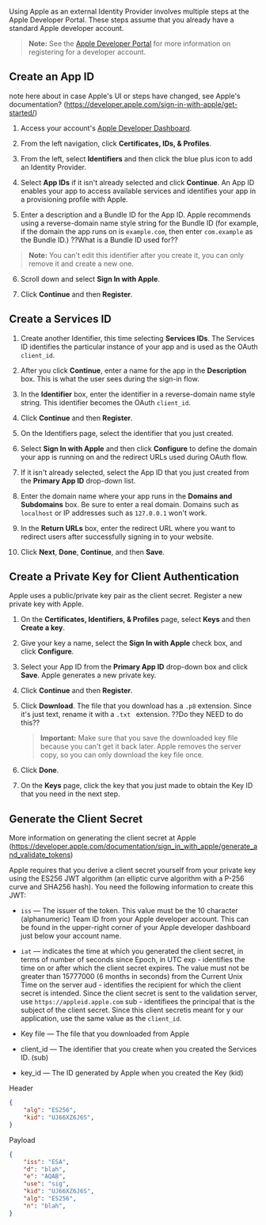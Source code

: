 Using Apple as an external Identity Provider involves multiple steps at the Apple Developer Portal. These steps assume that you already have a standard Apple developer account.

> **Note:** See the [Apple Developer Portal](https://developer.apple.com/) for more information on registering for a developer account.

## Create an App ID

note here about in case Apple's UI or steps have changed, see Apple's documentation? (https://developer.apple.com/sign-in-with-apple/get-started/)

1. Access your account's [Apple Developer Dashboard](https://developer.apple.com/).

2. From the left navigation, click **Certificates, IDs, & Profiles**.

3. From the left, select **Identifiers** and then click the blue plus icon to add an Identity Provider.

4. Select **App IDs** if it isn't already selected and click **Continue**. An App ID enables your app to access available services and identifies your app in a provisioning profile with Apple.

5. Enter a description and a Bundle ID for the App ID. Apple recommends using a reverse-domain name style string for the Bundle ID (for example, if the domain the app runs on is `example.com`, then enter `com.example` as the Bundle ID.) ??What is a Bundle ID used for??

> **Note:** You can't edit this identifier after you create it, you can only remove it and create a new one.

6. Scroll down and select **Sign In with Apple**.

7. Click **Continue** and then **Register**.

## Create a Services ID

1. Create another Identifier, this time selecting **Services IDs**. The Services ID identifies the particular instance of your app and is used as the OAuth `client_id`.

2. After you click **Continue**, enter a name for the app in the **Description** box. This is what the user sees during the sign-in flow.

3. In the **Identifier** box, enter the identifier in a reverse-domain name style string. This identifier becomes the OAuth `client_id`.

4. Click **Continue** and then **Register**.

5. On the Identifiers page, select the identifier that you just created.

6. Select **Sign In with Apple** and then click **Configure** to define the domain your app is running on and the redirect URLs used during OAuth flow.

7. If it isn't already selected, select the App ID that you just created from the **Primary App ID** drop-down list.

8. Enter the domain name where your app runs in the **Domains and Subdomains** box. Be sure to enter a real domain. Domains such as `localhost` or IP addresses such as `127.0.0.1` won't work.

6. In the **Return URLs** box, enter the redirect URL where you want to redirect users after successfully signing in to your website.

7. Click **Next**, **Done**, **Continue**, and then **Save**.

## Create a Private Key for Client Authentication

Apple uses a public/private key pair as the client secret. Register a new private key with Apple.

1. On the **Certificates, Identifiers, & Profiles** page, select **Keys** and then **Create a key**.

2. Give your key a name, select the **Sign In with Apple** check box, and click **Configure**.

3. Select your App ID from the **Primary App ID** drop-down box and click **Save**. Apple generates a new private key.

4. Click **Continue** and then **Register**.

5. Click **Download**. The file that you download has a `.p8` extension. Since it's just text, rename it with a `.txt ` extension. ??Do they NEED to do this??

    > **Important:** Make sure that you save the downloaded key file because you can't get it back later. Apple removes the server copy, so you can only download the key file once.

6. Click **Done**.

7. On the **Keys** page, click the key that you just made to obtain the Key ID that you need in the next step.

## Generate the Client Secret

More information on generating the client secret at Apple (https://developer.apple.com/documentation/sign_in_with_apple/generate_and_validate_tokens)

Apple requires that you derive a client secret yourself from your private key using the ES256 JWT algorithm (an elliptic curve algorithm with a P-256 curve and SHA256 hash). You need the following information to create this JWT:

* `iss` &mdash; The issuer of the token. This value must be the 10 character (alphanumeric) Team ID from your Apple developer account. This can be found in the upper-right corner of your Apple developer dashboard just below your account name.
* `iat` &mdash; indicates the time at which you generated the client secret, in terms of number of seconds since Epoch, in UTC
exp - identifies the time on or after which the client secret expires. The value must not be greater than 15777000 (6 months in seconds) from the Current Unix Time on the server 
aud - identifies the recipient for which the client secret is intended. Since the client secret is sent to the validation server, use `https://appleid.apple.com`
sub - identifiees the principal that is the subject of the client secret. Since this client secretis meant for y our application, use the same value as the `client_id`. 

* Key file &mdash; The file that you downloaded from Apple
* client_id &mdash; The identifier that you create when you created the Services ID. (sub)
* key_id &mdash; The ID generated by Apple when you created the Key (kid)


Header

```JSON
{
    "alg": "ES256",
    "kid": "UJ66XZ6J6S",
}
```

Payload
```JSON
{
    "iss": "ESA",
    "d": "blah",
    "e": "AQAB",
    "use": "sig",
    "kid": "UJ66XZ6J6S",
    "alg": "ES256",
    "n": "blah",
}
```